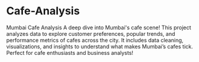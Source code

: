 # Cafe-Analysis
Mumbai Cafe Analysis A deep dive into Mumbai's cafe scene! This project analyzes data to explore customer preferences, popular trends, and performance metrics of cafes across the city. It includes data cleaning, visualizations, and insights to understand what makes Mumbai’s cafes tick. Perfect for cafe enthusiasts and business analysts!
